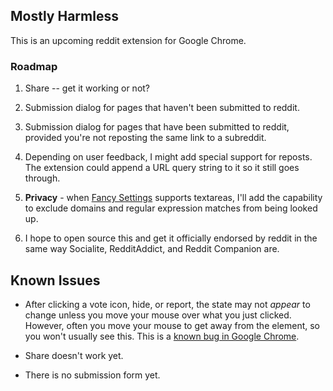 ## Mostly Harmless ##

This is an upcoming reddit extension for Google Chrome.

### Roadmap

1. Share -- get it working or not?

2. Submission dialog for pages that haven't been submitted to reddit.

3. Submission dialog for pages that have been submitted to reddit, provided you're not reposting the same link to a subreddit.

4. Depending on user feedback, I might add special support for reposts. The extension could append a URL query string to it so it still goes through.

6. **Privacy** - when [Fancy Settings](https://github.com/frankkohlhepp/fancy-settings) supports textareas, I'll add the capability to exclude domains and regular expression matches from being looked up.

7. I hope to open source this and get it officially endorsed by reddit in the same way Socialite, RedditAddict, and Reddit Companion are.

## Known Issues ##

* After clicking a vote icon, hide, or report, the state may not *appear* to change unless you move your mouse over what you just clicked. However, often you move your mouse to get away from the element, so you won't usually see this. This is a [known bug in Google Chrome](http://code.google.com/p/chromium/issues/detail?id=77246).

* Share doesn't work yet.

* There is no submission form yet.